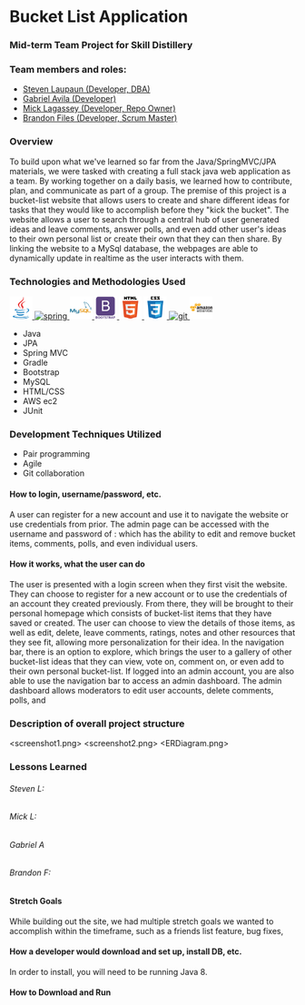 # Bucket List Application

### Mid-term Team Project for Skill Distillery

### Team members and roles:

-   <a href="https://www.linkedin.com/in/stevenlaupan/"> Steven Laupaun (Developer, DBA) </a>
-   <a href="https://www.linkedin.com/in/gabriel-avila-2a4a7113a/"> Gabriel Avila (Developer)  </a>
-   <a href="https://www.linkedin.com/in/michael-lagassey/"> Mick Lagassey (Developer, Repo Owner) </a>
-   <a href="https://www.linkedin.com/in/bfiles/"> Brandon Files (Developer, Scrum Master) </a>

### Overview

To build upon what we've learned so far from the Java/SpringMVC/JPA materials, we were tasked with creating a full stack java web application as a team.
By working together on a daily basis, we learned how to contribute, plan, and communicate as part of a group.
The premise of this project is a bucket-list website that allows users to create and share different ideas for tasks that they would like to accomplish before they "kick the bucket". The website allows a user to search through a central hub of user generated ideas and leave comments, answer polls, and even add other user's ideas to their own personal list or create their own that they can then share. By linking the website to a MySql database, the webpages are able to dynamically update in realtime as the user interacts with them.

### Technologies and Methodologies Used
<a href="https://www.java.com" target="_blank"> <img src="https://raw.githubusercontent.com/devicons/devicon/master/icons/java/java-original.svg" alt="java" width="40" height="40"/> </a>
<a href="https://spring.io/" target="_blank"> <img src="https://www.vectorlogo.zone/logos/springio/springio-icon.svg" alt="spring" width="40" height="40"/> </a>
<a href="https://www.mysql.com/" target="_blank"> <img src="https://raw.githubusercontent.com/devicons/devicon/master/icons/mysql/mysql-original-wordmark.svg" alt="mysql" width="40" height="40"/> </a>
<a href="https://getbootstrap.com" target="_blank"> <img src="https://raw.githubusercontent.com/devicons/devicon/master/icons/bootstrap/bootstrap-plain-wordmark.svg" alt="bootstrap" width="40" height="40"/> </a>
<a href="https://www.w3.org/html/" target="_blank"> <img src="https://raw.githubusercontent.com/devicons/devicon/master/icons/html5/html5-original-wordmark.svg" alt="html5" width="40" height="40"/> </a>
<a href="https://www.w3schools.com/css/" target="_blank"> <img src="https://raw.githubusercontent.com/devicons/devicon/master/icons/css3/css3-original-wordmark.svg" alt="css3" width="40" height="40"/> </a>
<a href="https://git-scm.com/" target="_blank"> <img src="https://www.vectorlogo.zone/logos/git-scm/git-scm-icon.svg" alt="git" width="40" height="40"/> </a>
<a href="https://aws.amazon.com" target="_blank"> <img src="https://raw.githubusercontent.com/devicons/devicon/master/icons/amazonwebservices/amazonwebservices-original-wordmark.svg" alt="aws" width="40" height="40"/> </a>

-   Java
-   JPA
-   Spring MVC
-   Gradle
-   Bootstrap
-   MySQL
-   HTML/CSS
-   AWS ec2
-   JUnit

### Development Techniques Utilized

-   Pair programming
-   Agile
-   Git collaboration

<Link to deployed application>

#### How to login, username/password, etc.

A user can register for a new account and use it to navigate the website or use credentials from prior. 
The admin page can be accessed with the username and password of : which has the ability to edit and remove bucket items, comments, polls, and even individual users.

#### How it works, what the user can do

The user is presented with a login screen when they first visit the website.
They can choose to register for a new account or to use the credentials of an account they created previously.
From there, they will be brought to their personal homepage which consists of bucket-list items that they have saved or created.
The user can choose to view the details of those items, as well as edit, delete, leave comments, ratings, notes and other resources that they see fit, allowing more personalization for their idea.
In the navigation bar, there is an option to explore, which brings the user to a gallery of other bucket-list ideas that they can view, vote on, comment on, or even add to their own personal bucket-list.
If logged into an admin account, you are also able to use the navigation bar to access an admin dashboard. The admin dashboard allows moderators to edit user accounts, delete comments, polls, and

### Description of overall project structure

<screenshot1.png> <screenshot2.png>
<ERDiagram.png>

### Lessons Learned

###### Steven L:

###### Mick L:

###### Gabriel A

###### Brandon F:

#### Stretch Goals

While building out the site, we had multiple stretch goals we wanted to accomplish within the timeframe, such as a friends list feature, bug fixes,

#### How a developer would download and set up, install DB, etc.

In order to install, you will need to be running Java 8.

#### How to Download and Run
